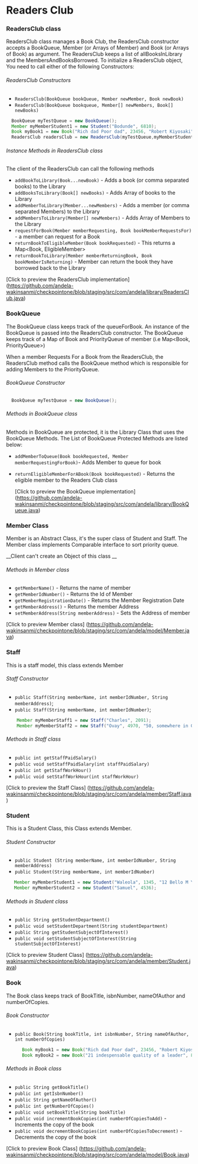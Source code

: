 # Readers Club

### ReadersClub class

ReadersClub class manages a Book Club, the ReadersClub constructor accepts a BookQueue, Member
(or Arrays of Member) and Book (or Arrays of Book) as argument. The ReadersClub keeps a list of allBooksInLibrary
and the MembersAndBooksBorrowed. To initialize a ReadersClub object, You need to call either
of the following Constructors:

###### ReadersClub Constructors

+ `ReadersClub(BookQueue bookQueue, Member newMember, Book newBook)`
+ `ReadersClub(BookQueue bookqueue, Member[] newMembers, Book[] newBooks)`

```java
  BookQueue myTestQueue = new BookQueue();
  Member myMemberStudent1 = new Student("Bodunde", 6810);
  Book myBook1 = new Book("Rich dad Poor dad", 23456, "Robert Kiyosaki", 2);
  ReadersClub readersClub = new ReadersClub(myTestQueue,myMemberStudent1,myBook1);
```

###### Instance Methods in ReadersClub class

The client of the ReadersClub can call the following methods

+ `addBookToLibrary(Book...newBook)` - Adds a book (or comma separated books) to the Library
+ `addBooksToLibrary(Book[] newBooks)` - Adds Array of books to the Library
+ `addMemberToLibrary(Member...newMembers)` - Adds a member (or comma separated Members) to the Library
+ `addMembersToLibrary(Member[] newMembers)` - Adds Array of Members to the Library
+ `requestForBook(Member memberRequesting, Book bookMemberRequestsFor)` - a member can request for a Book
+ `returnBookToEligibleMember(Book bookRequested)` - This returns a Map<Book, EligibleMember>
+ `returnBookToLibrary(Member memberReturningBook, Book bookMemberIsReturning)` - Member can return the book they have borrowed
back to the Library

[Click to preview the ReadersClub implementation] (https://github.com/andela-wakinsanmi/checkpointone/blob/staging/src/com/andela/library/ReadersClub.java)



### BookQueue

The BookQueue class keeps track of the queueForBook. An instance of the BookQueue is passed into the ReadersClub
constructor. The BookQueue keeps track of a Map of Book and PriorityQueue of member (i.e Map<Book, PriorityQueue<Member>>)

When a member Requests For a Book from the ReadersClub, the ReadersClub method calls the BookQueue method which is responsible for
adding Members to the PriorityQueue.

###### BookQueue Constructor


```java
  BookQueue myTestQueue = new BookQueue();
 ```

###### Methods in BookQueue class

Methods in BookQueue are protected, it is the Library Class that uses the BookQueue Methods. The List of BookQueue Protected
Methods are listed below:

+ `addMemberToQueue(Book bookRequested, Member memberRequestingForBook)`- Adds Member to queue for book
+ `returnEligibleMemberForABook(Book bookRequested)` - Returns the eligible member to the Readers Club class

  [Click to preview the BookQueue implementation]
  (https://github.com/andela-wakinsanmi/checkpointone/blob/staging/src/com/andela/library/BookQueue.java)


### Member Class

  Member  is an Abstract Class, it's the super class of Student and Staff. The Member class implements Comparable
  interface to sort priority queue.

 __Client can't create an Object of this class __

 ###### Methods in Member class

 + `getMemberName()` - Returns the name of member
 + `getMemberIdNumber()` - Returns the Id of Member
 + `getMemberRegistrationDate()` - Returns the Member Registration Date
 + `getMemberAddress()` - Returns the member Address
 + `setMemberAddress(String memberAddress)` - Sets the Address of member

[Click to preview Member class] (https://github.com/andela-wakinsanmi/checkpointone/blob/staging/src/com/andela/model/Member.java)


### Staff

  This is a staff model, this class extends Member

###### Staff Constructor

 +   `public Staff(String memberName, int memberIdNumber, String memberAddress)`;
 +   `public Staff(String memberName, int memberIdNumber)`;


```java
    Member myMemberStaff1 = new Staff("Charles", 2091);
    Member myMemberStaff2 = new Staff("Ovay", 4970, "50, somewhere in Gwarimpa");
```

###### Methods in Staff class

 + `public int getStaffPaidSalary()`
 + `public void setStaffPaidSalary(int staffPaidSalary)`
 + `public int getStaffWorkHour()`
 + `public void setStaffWorkHour(int staffWorkHour)`


[Click to preview the Staff Class] (https://github.com/andela-wakinsanmi/checkpointone/blob/staging/src/com/andela/member/Staff.java)



### Student

   This is a Student Class, this Class extends Member.

###### Student Constructor

 + `public Student (String memberName, int memberIdNumber, String memberAddress)`
 + `public Student(String memberName, int memberIdNumber)`

 ```java
    Member myMemberStudent1 = new Student("Waleola", 1345, "12 Bello M Yusuf, Jabi");
    Member myMemberStudent2 = new Student("Samuel", 4536);
 ```

 ###### Methods in Student class

 + `public String getStudentDepartment()`
 + `public void setStudentDepartment(String studentDepartment)`
 + `public String getStudentSubjectOfInterest()`
 + `public void setStudentSubjectOfInterest(String studentSubjectOfInterest)`


[Click to preview Student Class] (https://github.com/andela-wakinsanmi/checkpointone/blob/staging/src/com/andela/member/Student.java)


### Book
  The Book class keeps track of BookTitle, isbnNumber, nameOfAuthor and numberOfCopies.

###### Book Constructor

 + `public Book(String bookTitle, int isbnNumber, String nameOfAuthor, int numberOfCopies)`

```java
      Book myBook1 = new Book("Rich dad Poor dad", 23456, "Robert Kiyosaki", 2);
      Book myBook2 = new Book("21 indespensable quality of a leader", 87693, "John C Maxwell", 3);
```

 ###### Methods in Book class

 + `public String getBookTitle()`
 + `public int getIsbnNumber()`
 + `public String getNameOfAuthor()`
 + `public int getNumberOfCopies()`
 + `public void setBookTitle(String bookTitle)`
 + `public void incrementBookCopies(int numberOfCopiesToAdd)` - Increments the copy of the book
 + `public void decrementBookCopies(int numberOfCopiesToDecrement)` - Decrements the copy of the book


  [Click to preview Book Class] (https://github.com/andela-wakinsanmi/checkpointone/blob/staging/src/com/andela/model/Book.java)
